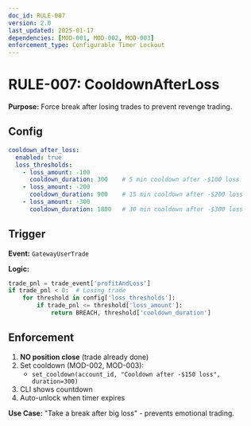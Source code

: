 ```yaml
---
doc_id: RULE-007
version: 2.0
last_updated: 2025-01-17
dependencies: [MOD-001, MOD-002, MOD-003]
enforcement_type: Configurable Timer Lockout
---
```


# RULE-007: CooldownAfterLoss

**Purpose:** Force break after losing trades to prevent revenge trading.

## Config
```yaml
cooldown_after_loss:
  enabled: true
  loss_thresholds:
    - loss_amount: -100
      cooldown_duration: 300    # 5 min cooldown after -$100 loss
    - loss_amount: -200
      cooldown_duration: 900    # 15 min cooldown after -$200 loss
    - loss_amount: -300
      cooldown_duration: 1800   # 30 min cooldown after -$300 loss
```

## Trigger
**Event:** `GatewayUserTrade`

**Logic:**
```python
trade_pnl = trade_event['profitAndLoss']
if trade_pnl < 0:  # Losing trade
    for threshold in config['loss_thresholds']:
        if trade_pnl <= threshold['loss_amount']:
            return BREACH, threshold['cooldown_duration']
```

## Enforcement
1. **NO position close** (trade already done)
2. Set cooldown (MOD-002, MOD-003):
   - `set_cooldown(account_id, "Cooldown after -$150 loss", duration=300)`
3. CLI shows countdown
4. Auto-unlock when timer expires

**Use Case:** "Take a break after big loss" - prevents emotional trading.
